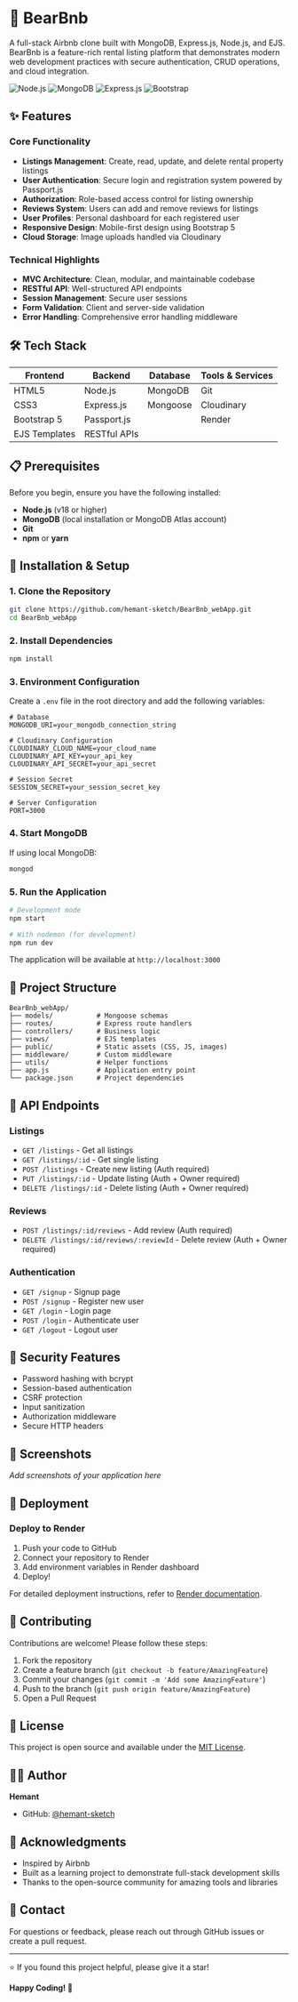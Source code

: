 # 🏡 BearBnb

A full-stack Airbnb clone built with MongoDB, Express.js, Node.js, and EJS. BearBnb is a feature-rich rental listing platform that demonstrates modern web development practices with secure authentication, CRUD operations, and cloud integration.

![Node.js](https://img.shields.io/badge/Node.js-v18+-green)
![MongoDB](https://img.shields.io/badge/MongoDB-Database-brightgreen)
![Express.js](https://img.shields.io/badge/Express.js-Backend-blue)
![Bootstrap](https://img.shields.io/badge/Bootstrap-5-purple)

## ✨ Features

### Core Functionality
- **Listings Management**: Create, read, update, and delete rental property listings
- **User Authentication**: Secure login and registration system powered by Passport.js
- **Authorization**: Role-based access control for listing ownership
- **Reviews System**: Users can add and remove reviews for listings
- **User Profiles**: Personal dashboard for each registered user
- **Responsive Design**: Mobile-first design using Bootstrap 5
- **Cloud Storage**: Image uploads handled via Cloudinary

### Technical Highlights
- **MVC Architecture**: Clean, modular, and maintainable codebase
- **RESTful API**: Well-structured API endpoints
- **Session Management**: Secure user sessions
- **Form Validation**: Client and server-side validation
- **Error Handling**: Comprehensive error handling middleware

## 🛠️ Tech Stack

| Frontend | Backend | Database | Tools & Services |
|----------|---------|----------|------------------|
| HTML5 | Node.js | MongoDB | Git |
| CSS3 | Express.js | Mongoose | Cloudinary |
| Bootstrap 5 | Passport.js | | Render |
| EJS Templates | RESTful APIs | | |

## 📋 Prerequisites

Before you begin, ensure you have the following installed:
- **Node.js** (v18 or higher)
- **MongoDB** (local installation or MongoDB Atlas account)
- **Git**
- **npm** or **yarn**

## 🚀 Installation & Setup

### 1. Clone the Repository
```bash
git clone https://github.com/hemant-sketch/BearBnb_webApp.git
cd BearBnb_webApp
```

### 2. Install Dependencies
```bash
npm install
```

### 3. Environment Configuration
Create a `.env` file in the root directory and add the following variables:

```env
# Database
MONGODB_URI=your_mongodb_connection_string

# Cloudinary Configuration
CLOUDINARY_CLOUD_NAME=your_cloud_name
CLOUDINARY_API_KEY=your_api_key
CLOUDINARY_API_SECRET=your_api_secret

# Session Secret
SESSION_SECRET=your_session_secret_key

# Server Configuration
PORT=3000
```

### 4. Start MongoDB
If using local MongoDB:
```bash
mongod
```

### 5. Run the Application
```bash
# Development mode
npm start

# With nodemon (for development)
npm run dev
```

The application will be available at `http://localhost:3000`

## 📁 Project Structure

```
BearBnb_webApp/
├── models/           # Mongoose schemas
├── routes/           # Express route handlers
├── controllers/      # Business logic
├── views/            # EJS templates
├── public/           # Static assets (CSS, JS, images)
├── middleware/       # Custom middleware
├── utils/            # Helper functions
├── app.js            # Application entry point
└── package.json      # Project dependencies
```

## 🎯 API Endpoints

### Listings
- `GET /listings` - Get all listings
- `GET /listings/:id` - Get single listing
- `POST /listings` - Create new listing (Auth required)
- `PUT /listings/:id` - Update listing (Auth + Owner required)
- `DELETE /listings/:id` - Delete listing (Auth + Owner required)

### Reviews
- `POST /listings/:id/reviews` - Add review (Auth required)
- `DELETE /listings/:id/reviews/:reviewId` - Delete review (Auth + Owner required)

### Authentication
- `GET /signup` - Signup page
- `POST /signup` - Register new user
- `GET /login` - Login page
- `POST /login` - Authenticate user
- `GET /logout` - Logout user

## 🔐 Security Features

- Password hashing with bcrypt
- Session-based authentication
- CSRF protection
- Input sanitization
- Authorization middleware
- Secure HTTP headers

## 🎨 Screenshots

_Add screenshots of your application here_

## 🚢 Deployment

### Deploy to Render

1. Push your code to GitHub
2. Connect your repository to Render
3. Add environment variables in Render dashboard
4. Deploy!

For detailed deployment instructions, refer to [Render documentation](https://render.com/docs).

## 🤝 Contributing

Contributions are welcome! Please follow these steps:

1. Fork the repository
2. Create a feature branch (`git checkout -b feature/AmazingFeature`)
3. Commit your changes (`git commit -m 'Add some AmazingFeature'`)
4. Push to the branch (`git push origin feature/AmazingFeature`)
5. Open a Pull Request

## 📝 License

This project is open source and available under the [MIT License](LICENSE).

## 👨‍💻 Author

**Hemant**
- GitHub: [@hemant-sketch](https://github.com/hemant-sketch)

## 🙏 Acknowledgments

- Inspired by Airbnb
- Built as a learning project to demonstrate full-stack development skills
- Thanks to the open-source community for amazing tools and libraries

## 📧 Contact

For questions or feedback, please reach out through GitHub issues or create a pull request.

---

⭐ If you found this project helpful, please give it a star!

**Happy Coding! 🚀**
